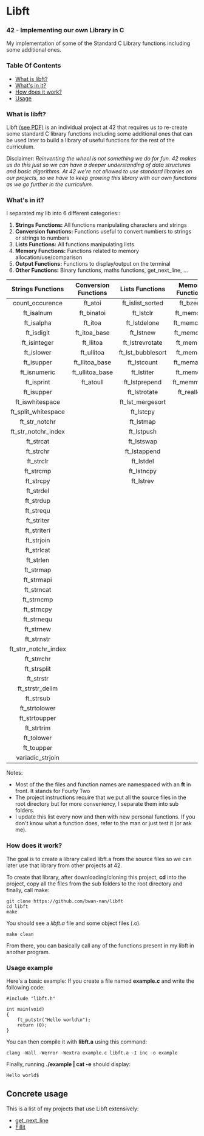 # Libft

### 42 - Implementing our own Library in C

My implementation of some of the Standard C Library functions including some additional ones.

### Table Of Contents
* [What is libft?](#what-is-libft)
* [What's in it?](#whats-in-it)
* [How does it work?](#how-does-it-work)
* [Usage](#usage-example)

### What is libft?
Libft [(see PDF)][1] is an individual project at 42 that requires us to re-create some standard C library functions including some additional ones that can be used later to build a library of useful functions for the rest of the curriculum.

Disclaimer: *Reinventing the wheel is not something we do for fun. 42 makes us do this just so we can have a deeper understanding of data structures and basic algorithms. At 42 we're not allowed to use standard libraries on our projects, so we have to keep growing this library with our own functions as we go further in the curriculum.*

### What's in it?

I separated my lib into 6 different categories::

1.  **Strings Functions:** All functions manipulating characters and strings
2.  **Conversion functions:** Functions useful to convert numbers to strings or strings to numbers
3.  **Lists Functions:** All functions manipulating lists
4.  **Memory Functions:** Functions related to memory allocation/use/comparison
5.  **Output Functions:** Functions to display/output on the terminal
6.  **Other Functions:**  Binary functions, maths functions, get_next_line, ...

Strings Functions   | Conversion Functions |  Lists Functions  | Memory Functions | Output Functions |  Other Functions  |
:-----------------: | :------------------: | :---------------: | :--------------: | :--------------: | :---------------: |
count_occurence	    | ft_atoi	 	   | ft_islist_sorted  | ft_bzero	  | ft_printf	     | get_bits          |
ft_isalnum	    | ft_binatoi	   | ft_lstclr	       | ft_memcpy        | ft_putchar	     | print_bits        |
ft_isalpha	    | ft_itoa		   | ft_lstdelone      | ft_memccpy       | ft_putendl	     | swap_bits         |
ft_isdigit	    | ft_itoa_base	   | ft_lstnew	       | ft_memcmp        | ft_putnbr	     | ft_show_tab       |
ft_isinteger	    | ft_llitoa		   | ft_lstrevrotate   | ft_memdel        | ft_putstr_fd     | ft_sqrt		 |
ft_islower	    | ft_ullitoa 	   | ft_lst_bubblesort | ft_memset        | ft_putnbrendl    | get_next_line	 |
ft_isupper	    | ft_llitoa_base	   | ft_lstcount       | ft_memalloc      | ft_putchar_fd    | sort_int_tab	 |
ft_isnumeric	    | ft_ullitoa_base      | ft_lstiter	       | ft_memchr        | ft_putendl_fd    | ft_max            |
ft_isprint	    | ft_atoull		   | ft_lstprepend     | ft_memmove       | ft_putnbr_f	     | ft_power          |
ft_isupper	    |			   | ft_lstrotate      | ft_realloc       | ft_putstr	     | ft_recursive_power|
ft_iswhitespace	    |			   | ft_lst_mergesort  |		  |		     |
ft_split_whitespace |			   | ft_lstcpy	       |		  |		     |
ft_str_notchr	    |			   | ft_lstmap	       |		  |		     |
ft_str_notchr_index |			   | ft_lstpush	       |		  |		     |
ft_strcat   	    |		  	   | ft_lstswap	       |	          |		     |
ft_strchr	    |	                   | ft_lstappend      |	          |		     |
ft_strclr	    |		  	   | ft_lstdel	       |	          |		     |
ft_strcmp	    |			   | ft_lstncpy	       |	          |		     |
ft_strcpy	    |			   | ft_lstrev	       |	          |		     |
ft_strdel	    |		 	   |		       |	          |		     |
ft_strdup	    |			   |		       |	          |		     |
ft_strequ	    |			   |		       |	          |		     |
ft_striter	    |			   |		       |	          |		     |
ft_striteri	    |			   |		       |	          |		     |
ft_strjoin	    |			   |		       |	          |		     |
ft_strlcat	    |			   |		       |	          |		     |
ft_strlen	    |			   |		       |	          |		     |
ft_strmap	    |			   |		       |	          |		     |
ft_strmapi	    |			   |		       |	          |	 	     |
ft_strncat	    |			   |		       |	          |		     |
ft_strncmp	    |			   |		       |                  |		     |
ft_strncpy	    |			   |		       |	          |		     |
ft_strnequ	    |			   |		       |  	          |		     |
ft_strnew	    |			   |		       |  	          |		     |
ft_strnstr	    |			   |		       |	          |		     |
ft_strr_notchr_index|			   |		       |	          |		     |
ft_strrchr	    |			   |		       |	          |		     |
ft_strsplit	    |			   |		       |	          |		     |
ft_strstr  	    |			   |		       |	          |		     |
ft_strstr_delim     |			   |		       |	          |		     |
ft_strsub	    |			   |		       |	          |		     |
ft_strtolower       |			   |		       |	          |		     |
ft_strtoupper	    |			   |		       |	          |		     |
ft_strtrim	    |			   |		       |	          |		     |
ft_tolower	    |			   |		       |	          |		     |
ft_toupper	    |			   |		       |	          |		     |
variadic_strjoin    |			   |		       |	          |		     |

Notes:

- Most of the the files and function names are namespaced with an **ft** in front. It stands for Fourty Two
- The project instructions require that we put all the source files in the root directory but for more conveniency, I separate them into sub folders.
- I update this list every now and then with new personal functions. If you don't know what a function does, refer to the man or just test it (or ask me).

### How does it work?

The goal is to create a library called libft.a from the source files so we can later use that library from other projects at 42.

To create that library, after downloading/cloning this project, **cd** into the project, copy all the files from the sub folders to the root directory and finally, call make:

	git clone https://github.com/bwan-nan/libft
	cd libft
	make

You should see a *libft.a* file and some object files (.o).

    make clean

From there, you can basically call any of the functions present in my libft in another program.

### Usage example 

Here's a basic example:
If you create a file named **example.c** and write the following code:

	#include "libft.h"
	
	int main(void)
	{
		ft_putstr("Hello world\n");
		return (0);
	}

You can then compile it with **libft.a** using this command:

	clang -Wall -Werror -Wextra example.c libft.a -I inc -o example

Finally, running **./example | cat -e** should display:
	
	Hello world$

## Concrete usage

This is a list of my projects that use Libft extensively:

* [get_next_line](https://github.com/bwan-nan/get_next_line)
* [Fillit](https://github.com/bwan-nan/Fillit)



[1]: https://github.com/bwan-nan/libft/blob/master/libft.en.pdf "Libft PDF"
